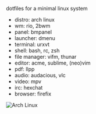 dotfiles for a minimal linux system

- distro: arch linux
- wm: rio, 2bwm
- panel: bmpanel
- launcher: dmenu
- terminal: urxvt
- shell: bash, rc, zsh
- file manager: vifm, thunar
- editor: acme, sublime, (neo)vim
- pdf: llpp
- audio: audacious, vlc
- video: mpv
- irc: hexchat
- browser: firefix

![Arch Linux](/../screenshot/screenshot.png?raw=true "Arch Linux")
